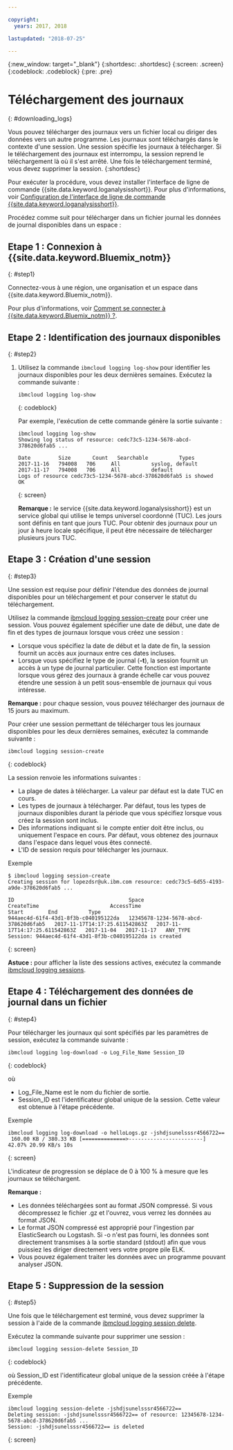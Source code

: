 ```yaml
---

copyright:
  years: 2017, 2018

lastupdated: "2018-07-25"

---
```



{:new_window: target="_blank"}
{:shortdesc: .shortdesc}
{:screen: .screen}
{:codeblock: .codeblock}
{:pre: .pre}

# Téléchargement des journaux
{: #downloading_logs}

Vous pouvez télécharger des journaux vers un fichier local ou diriger des données vers un autre programme. Les journaux sont téléchargés dans le contexte d'une session. Une session
spécifie les journaux à télécharger. Si le téléchargement des journaux est interrompu, la session reprend le téléchargement là où il s'est arrêté. Une fois le téléchargement terminé, vous
devez supprimer la session.
{:shortdesc}

Pour exécuter la procédure, vous devez installer l'interface de ligne de commande {{site.data.keyword.loganalysisshort}}. Pour plus d'informations, voir [Configuration de l'interface de ligne de commande {{site.data.keyword.loganalysisshort}}](https://console.bluemix.net/docs/services/CloudLogAnalysis/how-to/manage-logs/config_log_collection_cli_cloud.html#config_log_collection_cli_).


Procédez comme suit pour télécharger dans un fichier journal les données de journal disponibles dans un espace :

## Etape 1 : Connexion à {{site.data.keyword.Bluemix_notm}}
{: #step1}

Connectez-vous à une région, une organisation et un espace dans {{site.data.keyword.Bluemix_notm}}. 

Pour plus d'informations, voir [Comment se connecter à {{site.data.keyword.Bluemix_notm}} ?](/docs/services/CloudLogAnalysis/qa/cli_qa.html#login).

## Etape 2 : Identification des journaux disponibles
{: #step2}

1. Utilisez la commande `ibmcloud logging log-show` pour identifier les journaux disponibles pour les deux dernières semaines. Exécutez la commande suivante :

    ```
    ibmcloud logging log-show
    ```
    {: codeblock}
    
    Par exemple, l'exécution de cette commande génère la sortie suivante :
    
    ```
    ibmcloud logging log-show 
    Showing log status of resource: cedc73c5-1234-5678-abcd-378620d6fab5 ...

    Date         Size       Count   Searchable          Types   
    2017-11-16   794008   706     All          syslog, default   
	2017-11-17   794008   706     All          default   
    Logs of resource cedc73c5-1234-5678-abcd-378620d6fab5 is showed
    OK
    ```
    {: screen}

    **Remarque :** le service {{site.data.keyword.loganalysisshort}} est un service global qui utilise le temps universel coordonné (TUC). Les jours sont définis
en tant que jours TUC. Pour obtenir des journaux pour un jour à heure locale spécifique, il peut être nécessaire de télécharger plusieurs jours TUC.


## Etape 3 : Création d'une session
{: #step3}

Une session est requise pour définir l'étendue des données de journal disponibles pour un téléchargement et pour conserver le statut du téléchargement. 

Utilisez la commande [ibmcloud logging session-create](/docs/services/CloudLogAnalysis/reference/log_analysis_cli_cloud.html#session_create) pour créer une session. Vous pouvez également spécifier une date
de début, une date de fin et des types de journaux lorsque vous créez une session :  

* Lorsque vous spécifiez la date de début et la date de fin, la session fournit un accès aux journaux entre ces dates incluses. 
* Lorsque vous spécifiez le type de journal (**-t**), la session fournit un accès à un type de journal particulier. Cette fonction est importante lorsque vous
gérez des journaux à grande échelle car vous pouvez étendre une session à un petit sous-ensemble de journaux qui vous intéresse.

**Remarque :** pour chaque session, vous pouvez télécharger des journaux de 15 jours au maximum.

Pour créer une session permettant de télécharger tous les journaux disponibles pour les deux dernières semaines, exécutez la commande suivante :

```
ibmcloud logging session-create 
```
{: codeblock}

La session renvoie les informations suivantes :

* La plage de dates à télécharger. La valeur par défaut est la date TUC en cours.
* Les types de journaux à télécharger. Par défaut, tous les types de journaux disponibles durant la période que vous spécifiez lorsque vous créez la session sont inclus. 
* Des informations indiquant si le compte entier doit être inclus, ou uniquement l'espace en cours. Par défaut, vous obtenez des journaux dans l'espace dans lequel vous êtes connecté.
* L'ID de session requis pour télécharger les journaux.

Exemple

```
$ ibmcloud logging session-create
Creating session for lopezdsr@uk.ibm.com resource: cedc73c5-6d55-4193-a9de-378620d6fab5 ...

ID                                     Space                                  CreateTime                       AccessTime                       Start        End          Type   
944aec4d-61f4-43d1-8f3b-c040195122da   12345678-1234-5678-abcd-378620d6fab5   2017-11-17T14:17:25.611542863Z   2017-11-17T14:17:25.611542863Z   2017-11-04   2017-11-17   ANY_TYPE   
Session: 944aec4d-61f4-43d1-8f3b-c040195122da is created
```
{: screen}

**Astuce :** pour afficher la liste des sessions actives, exécutez la commande [ibmcloud logging sessions](/docs/services/CloudLogAnalysis/reference/log_analysis_cli_cloud.html#session_list).

## Etape 4 : Téléchargement des données de journal dans un fichier
{: #step4}

Pour télécharger les journaux qui sont spécifiés par les paramètres de session, exécutez la commande suivante :

```
ibmcloud logging log-download -o Log_File_Name Session_ID
```
{: codeblock}

où

* Log_File_Name est le nom du fichier de sortie.
* Session_ID est l'identificateur global unique de la session. Cette valeur est obtenue à l'étape précédente.

Exemple

```
ibmcloud logging log-download -o helloLogs.gz -jshdjsunelsssr4566722==
 160.00 KB / 380.33 KB [==============>------------------------]  42.07% 20.99 KB/s 10s
```
{: screen}

L'indicateur de progression se déplace de 0 à 100 % à mesure que les journaux se téléchargent.

**Remarque :** 

* Les données téléchargées sont au format JSON compressé. Si vous décompressez le fichier .gz et l'ouvrez, vous verrez les données au format JSON. 
* Le format JSON compressé est approprié pour l'ingestion par ElasticSearch ou Logstash. Si -o n'est pas fourni, les données sont directement transmises à la sortie standard (stdout) afin que vous puissiez
les diriger directement vers votre propre pile ELK.
* Vous pouvez également traiter les données avec un programme pouvant analyser JSON. 

## Etape 5 : Suppression de la session
{: #step5}

Une fois que le téléchargement est terminé, vous devez supprimer la session à l'aide de la commande [ibmcloud logging session delete](/docs/services/CloudLogAnalysis/reference/log_analysis_cli_cloud.html#delete). 

Exécutez la commande suivante pour supprimer une session :

```
ibmcloud logging session-delete Session_ID
```
{: codeblock}

où Session_ID est l'identificateur global unique de la session créée à l'étape précédente.

Exemple

```
ibmcloud logging session-delete -jshdjsunelsssr4566722==
Deleting session: -jshdjsunelsssr4566722== of resource: 12345678-1234-5678-abcd-378620d6fab5 ...
Session: -jshdjsunelsssr4566722== is deleted

```
{: screen}




